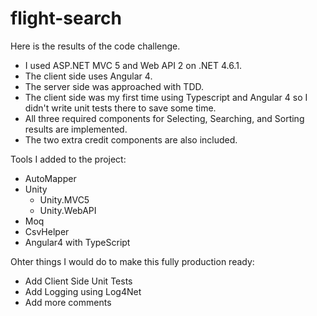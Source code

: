 # flight-search

Here is the results of the code challenge.
* I used ASP.NET MVC 5 and Web API 2 on .NET 4.6.1.
* The client side uses Angular 4.
* The server side was approached with TDD.
* The client side was my first time using Typescript and Angular 4 so I didn't write unit tests there to save some time.
* All three required components for Selecting, Searching, and Sorting results are implemented.
* The two extra credit components are also included.

Tools I added to the project:
* AutoMapper
* Unity
  * Unity.MVC5
  * Unity.WebAPI
* Moq
* CsvHelper
* Angular4 with TypeScript

Ohter things I would do to make this fully production ready:
* Add Client Side Unit Tests
* Add Logging using Log4Net
* Add more comments
